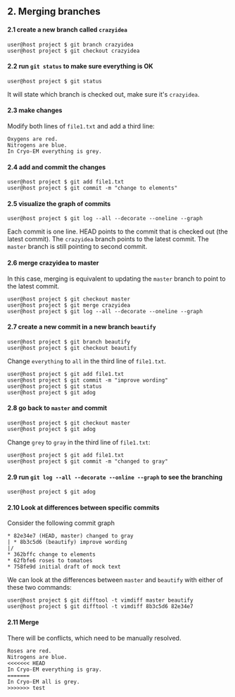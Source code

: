 ## 2. Merging branches

#### 2.1 create a new branch called `crazyidea`

```console
user@host project $ git branch crazyidea
user@host project $ git checkout crazyidea
```

#### 2.2 run `git status` to make sure everything is OK
```console
user@host project $ git status
```
It will state which branch is checked out, make sure it's `crazyidea`.

#### 2.3 make changes

Modify both lines of `file1.txt` and add a third line:
```
Oxygens are red.
Nitrogens are blue.
In Cryo-EM everything is grey.
```

#### 2.4 add and commit the changes
```console
user@host project $ git add file1.txt
user@host project $ git commit -m "change to elements"
```

#### 2.5 visualize the graph of commits
```console
user@host project $ git log --all --decorate --oneline --graph
```
Each commit is one line.
HEAD points to the commit that is checked out (the latest commit).
The `crazyidea` branch points to the latest commit.
The `master` branch is still pointing to second commit.

#### 2.6 merge crazyidea to master

In this case, merging is equivalent to updating the `master` branch to point to the latest commit.

```console
user@host project $ git checkout master
user@host project $ git merge crazyidea
user@host project $ git log --all --decorate --oneline --graph
```

#### 2.7 create a new commit in a new branch `beautify`

```console
user@host project $ git branch beautify
user@host project $ git checkout beautify
```

Change `everything` to `all` in the third line of `file1.txt`.

```console
user@host project $ git add file1.txt
user@host project $ git commit -m "improve wording"
user@host project $ git status
user@host project $ git adog
```

#### 2.8 go back to `master` and commit

```console
user@host project $ git checkout master
user@host project $ git adog
```

Change `grey` to `gray` in the third line of `file1.txt`:

```console
user@host project $ git add file1.txt
user@host project $ git commit -m "changed to gray"
```

#### 2.9 run `git log --all --decorate --online --graph` to see the branching

```console
user@host project $ git adog
```

#### 2.10 Look at differences between specific commits

Consider the following commit graph
```
* 82e34e7 (HEAD, master) changed to gray
| * 8b3c5d6 (beautify) improve wording
|/  
* 362bffc change to elements
* 62fbfe6 roses to tomatoes
* 758fe9d initial draft of mock text
```

We can look at the differences between `master` and `beautify` with either of these two commands:

```console
user@host project $ git difftool -t vimdiff master beautify
user@host project $ git difftool -t vimdiff 8b3c5d6 82e34e7
```

#### 2.11 Merge
There will be conflicts, which need to be manually resolved.

```
Roses are red.
Nitrogens are blue.
<<<<<<< HEAD
In Cryo-EM everything is gray.
=======
In Cryo-EM all is grey.
>>>>>>> test
```
